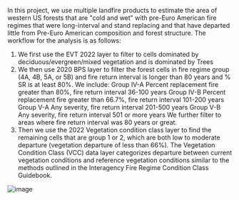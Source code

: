 In this project, we use multiple landfire products to estimate the area of western US forests that are "cold and wet" with pre-Euro American fire regimes that were long-interval and stand replacing and that have departed little from Pre-Euro American composition and forest structure.
The workflow for the analysis is as follows:
  1. We first use the EVT 2022 layer to filter to cells dominated by deciduous/evergreen/mixed vegetation and is dominated by Trees
  2. We then use 2020 BPS layer to filter the forest cells in fire regime group (4A, 4B, 5A, or 5B) and fire return interval is longer than 80 years and % SR is at least 80%.
      We include: Group IV-A Percent replacement fire greater than 80%, fire return interval 36-100 years
                  Group IV-B Percent replacement fire greater than 66.7%, fire return interval 101-200 years
                  Group V-A Any severity, fire return interval 201-500 years
                  Group V-B Any severity, fire return interval 501 or more years
                   We further filter to areas where fire return interval was 80 years or great.
  3. Then we use the 2022 Vegetation condition class layer to find the remaining cells that are group 1 or 2, which are both low to moderate departure (vegetation departure of less than 66%).
      The Vegetation Condition Class (VCC) data layer categorizes departure between current vegetation conditions and reference vegetation conditions similar to the methods outlined in the Interagency Fire Regime Condition Class Guidebook.
 
![image](https://github.com/Forest-Futures-Lab/Cold_wet-forest-estimation/assets/26123302/c19cf966-58ef-4c89-8bf5-7accb995cc20)
